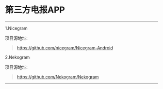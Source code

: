 # 第三方电报APP

-----------------------

1.Nicegram 

项目源地址:

> https://github.com/nicegram/Nicegram-Android

2.Nekogram

项目源地址:

> https://github.com/Nekogram/Nekogram

-----------------------
